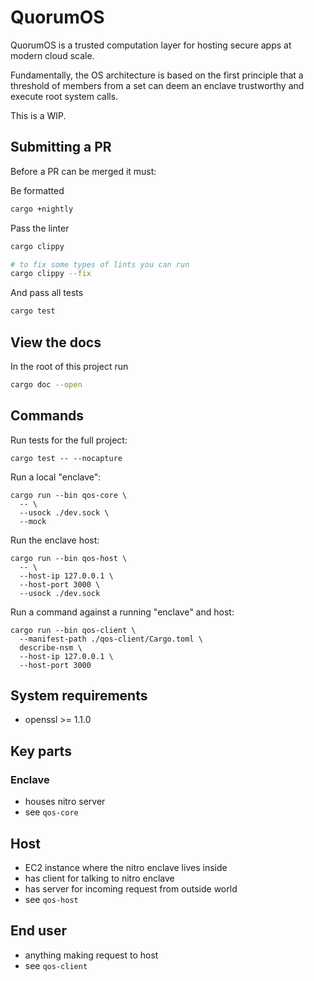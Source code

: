 # QuorumOS

QuorumOS is a trusted computation layer for hosting secure apps at modern cloud scale.

Fundamentally, the OS architecture is based on the first principle that a threshold of members from a set can deem an enclave trustworthy and execute root system calls.

This is a WIP.

## Submitting a PR

Before a PR can be merged it must:

Be formatted

```bash
cargo +nightly
```

Pass the linter

```bash
cargo clippy

# to fix some types of lints you can run
cargo clippy --fix
```

And pass all tests

```bash
cargo test
```

## View the docs

In the root of this project run

```bash
cargo doc --open
```

## Commands

Run tests for the full project:
```shell
cargo test -- --nocapture
```

Run a local "enclave":
```shell
cargo run --bin qos-core \
  -- \
  --usock ./dev.sock \
  --mock
```

Run the enclave host:
```shell
cargo run --bin qos-host \
  -- \
  --host-ip 127.0.0.1 \
  --host-port 3000 \
  --usock ./dev.sock
```

Run a command against a running "enclave" and host:
```shell
cargo run --bin qos-client \
  --manifest-path ./qos-client/Cargo.toml \
  describe-nsm \
  --host-ip 127.0.0.1 \
  --host-port 3000
```

## System requirements

- openssl >= 1.1.0

## Key parts

### Enclave

- houses nitro server
- see `qos-core`

## Host

- EC2 instance where the nitro enclave lives inside
- has client for talking to nitro enclave
- has server for incoming request from outside world
- see `qos-host`

## End user

- anything making request to host
- see `qos-client`
